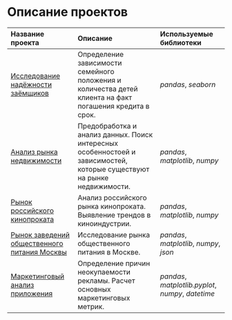 # Описание проектов



| Название проекта | Описание | Используемые библиотеки | 
| :---------------------- | :---------------------- | :---------------------- |
| [Исследование надёжности заёмщиков](borrower_reliability_study) | Определение зависимости семейного положения и количества детей клиента на факт погашения кредита в срок. | *pandas*, *seaborn* |
| [Анализ рынка недвижимости](exploratory_data_analysis) | Предобработка и анализ данных. Поиск интересных особенностоей и зависимостей, которые существуют на рынке недвижимости. | *pandas*, *matplotlib*, *numpy* |
| [Рынок российского кинопроката](russian_film_distribution) | Анализ российского рынка кинопроката. Выявление трендов в киноиндустрии. | *pandas*, *matplotlib*, *numpy* |
| [Рынок заведений общественного питания Москвы](catering_market_msc) | Исследование рынка общественного питания в Москве.  | *pandas*, *matplotlib*, *numpy*, *json* |
| [Маркетинговый анализ приложения](analysis_business_metrics) | Определение причин неокупаемости рекламы. Расчет основных маркетинговых метрик.  | *pandas*, *matplotlib.pyplot*, *numpy*, *datetime* |
